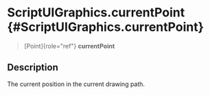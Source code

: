 ScriptUIGraphics.currentPoint {#ScriptUIGraphics.currentPoint}
=============================

> [Point]{role="ref"} **currentPoint**

Description
-----------

The current position in the current drawing path.
